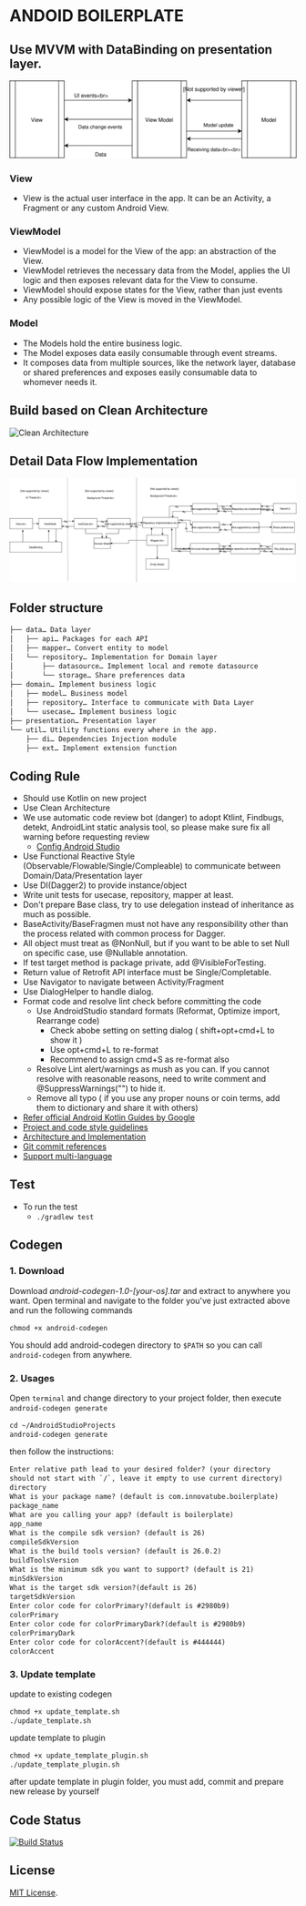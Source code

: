 # ANDOID BOILERPLATE
## Use MVVM with DataBinding on presentation layer.
![MVVM](https://github.com/Innovatube/android-boilerplate/blob/kotlin-mvvm-clean/images/mvvm_architecture.svg)
### View
* View is the actual user interface in the app. It can be an Activity, a Fragment or any custom Android View. 
### ViewModel
* ViewModel is a model for the View of the app: an abstraction of the View. 
* ViewModel retrieves the necessary data from the Model, applies the UI logic and then exposes relevant data for the View to consume. 
* ViewModel should expose states for the View, rather than just events
* Any possible logic of the View is moved in the ViewModel.
### Model
* The Models hold the entire business logic.
* The Model exposes data easily consumable through event streams. 
* It composes data from multiple sources, like the network layer, database or shared preferences and exposes easily consumable data to whomever needs it. 
## Build based on Clean Architecture
![Clean Architecture](https://8thlight.com/blog/assets/posts/2012-08-13-the-clean-architecture/CleanArchitecture-8d1fe066e8f7fa9c7d8e84c1a6b0e2b74b2c670ff8052828f4a7e73fcbbc698c.jpg)
## Detail Data Flow Implementation
![Data Flow](https://github.com/Innovatube/android-boilerplate/blob/kotlin-mvvm-clean/images/clean_architecture_flow.svg)

## Folder structure
```
├── data… Data layer
│   ├── api… Packages for each API 
│   ├── mapper… Convert entity to model
│   └── repository… Implementation for Domain layer
│       ├── datasource… Implement local and remote datasource
│       └── storage… Share preferences data
├── domain… Implement business logic
│   ├── model… Business model
│   ├── repository… Interface to communicate with Data Layer
│   └── usecase… Implement business logic
├── presentation… Presentation layer
└── util… Utility functions every where in the app.
    ├── di… Dependencies Injection module
    ├── ext… Implement extension function 

```

## Coding Rule
* Should use Kotlin on new project
* Use Clean Architecture
* We use automatic code review bot (danger) to adopt Ktlint, Findbugs, detekt, AndroidLint static analysis tool, so please make sure fix all warning before requesting review
    * [Config Android Studio](https://github.com/Innovatube/android-boilerplate/wiki/Config-Android-Studio)
* Use Functional Reactive Style (Observable/Flowable/Single/Compleable) to communicate between Domain/Data/Presentation layer 
* Use DI(Dagger2) to provide instance/object
* Write unit tests for usecase, repository, mapper at least.
* Don't prepare Base class, try to use delegation instead of inheritance as much as possible.	
* BaseActivity/BaseFragmen must not have any responsibility other than the process related with common process for Dagger.
* All object must treat as @NonNull, but if you want to be able to set Null on specific case, use @Nullable annotation.
* If test target method is package private, add @VisibleForTesting.
* Return value of Retrofit API interface must be Single/Completable.
* Use Navigator to navigate between Activity/Fragment
* Use DialogHelper to handle dialog.
* Format code and resolve lint check before committing the code
    * Use AndroidStudio standard formats (Reformat, Optimize import, Rearrange code)
      * Check abobe setting on setting dialog ( shift+opt+cmd+L to show it )
      * Use opt+cmd+L to re-format
      * Recommend to assign cmd+S as  re-format also
    * Resolve Lint alert/warnings as mush as you can. If you cannot resolve with reasonable reasons, need to write comment and @SuppressWarnings("") to hide it.
    * Remove all typo ( if you use any proper nouns or coin terms, add them to dictionary and share it with others)
* [Refer official Android Kotlin Guides by Google](https://android.github.io/kotlin-guides/style.html)
* [Project and code style guidelines](project_and_code_guidelines.md)
* [Architecture and Implementation](android_architecture.md)
* [Git commit references](git_template.md)
* [Support multi-language](https://medium.com/google-developer-experts/android-strings-xml-things-to-remember-c155025bb8bb#.t01sm5mi8)

## Test 
- To run the test
    - `./gradlew test`

## Codegen 
### 1. Download
Download *android-codegen-1.0-[your-os].tar* and extract to anywhere you want.
Open terminal and navigate to the folder you've just extracted above and run the following commands
```
chmod +x android-codegen
```
You should add android-codegen directory to `$PATH` so you can call `android-codegen` from anywhere.

### 2. Usages
Open `terminal` and change directory to your project folder, then execute `android-codegen generate`
```
cd ~/AndroidStudioProjects
android-codegen generate
```
then follow the instructions:
```
Enter relative path lead to your desired folder? (your directory should not start with `/`, leave it empty to use current directory)
directory 
What is your package name? (default is com.innovatube.boilerplate)
package_name 
What are you calling your app? (default is boilerplate)
app_name 
What is the compile sdk version? (default is 26)
compileSdkVersion 
What is the build tools version? (default is 26.0.2)
buildToolsVersion 
What is the minimum sdk you want to support? (default is 21)
minSdkVersion 
What is the target sdk version?(default is 26)
targetSdkVersion 
Enter color code for colorPrimary?(default is #2980b9)
colorPrimary 
Enter color code for colorPrimaryDark?(default is #2980b9)
colorPrimaryDark 
Enter color code for colorAccent?(default is #444444)
colorAccent 
```

### 3. Update template
update to existing codegen
```
chmod +x update_template.sh
./update_template.sh
```
update template to plugin
```
chmod +x update_template_plugin.sh
./update_template_plugin.sh
```

after update template in plugin folder, you must add, commit and prepare new release by yourself
## Code Status
[![Build Status](https://circleci.com/gh/Innovatube/android-boilerplate.svg?style=svg)](https://circleci.com/gh/Innovatube/android-boilerplate)

## License
[MIT License](https://opensource.org/licenses/MIT).